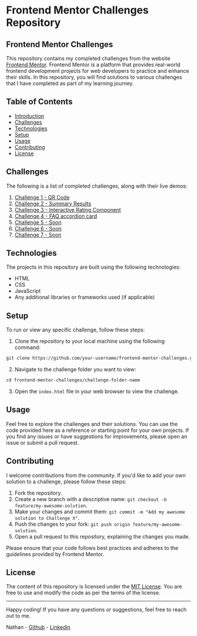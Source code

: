 # Frontend Mentor Challenges Repository

## Frontend Mentor Challenges

This repository contains my completed challenges from the website [Frontend Mentor](https://www.frontendmentor.io/). Frontend Mentor is a platform that provides real-world frontend development projects for web developers to practice and enhance their skills. In this repository, you will find solutions to various challenges that I have completed as part of my learning journey.

## Table of Contents

- [Introduction](#frontend-mentor-challenges-repository)
- [Challenges](#challenges)
- [Technologies](#technologies)
- [Setup](#setup)
- [Usage](#usage)
- [Contributing](#contributing)
- [License](#license)

## Challenges

The following is a list of completed challenges, along with their live demos:

1. [Challenge 1 - QR Code](https://github.com/n-kyu/frontendmentor-challenge/tree/main/qr-code-component-main)
2. [Challenge 2 - Summary Results](https://github.com/n-kyu/frontendmentor-challenge/tree/main/results-summary-component-main)
3. [Challenge 3 - Interactive Rating Component](https://github.com/n-kyu/frontendmentor-challenge/tree/main/interactive-rating-component-main)
4. [Challenge 4 - FAQ accordion card](https://github.com/n-kyu/frontend-challenges-part-2/tree/main/faq-accordion-card)
5. [Challenge 5 - Soon](https://www.frontendmentor.io/challenges)
6. [Challenge 6 - Soon](https://www.frontendmentor.io/challenges)
7. [Challenge 7 - Soon](https://www.frontendmentor.io/challenges)

## Technologies

The projects in this repository are built using the following technologies:

- HTML
- CSS
- JavaScript
- Any additional libraries or frameworks used (if applicable)

## Setup

To run or view any specific challenge, follow these steps:

1. Clone the repository to your local machine using the following command:
   
```html
git clone https://github.com/your-username/frontend-mentor-challenges.git
```

2. Navigate to the challenge folder you want to view:
```html
cd frontend-mentor-challenges/challenge-folder-name
```


3. Open the `index.html` file in your web browser to view the challenge.

## Usage

Feel free to explore the challenges and their solutions. You can use the code provided here as a reference or starting point for your own projects. If you find any issues or have suggestions for improvements, please open an issue or submit a pull request.

## Contributing

I welcome contributions from the community. If you'd like to add your own solution to a challenge, please follow these steps:

1. Fork the repository.
2. Create a new branch with a descriptive name: `git checkout -b feature/my-awesome-solution`.
3. Make your changes and commit them: `git commit -m "Add my awesome solution to Challenge X"`.
4. Push the changes to your fork: `git push origin feature/my-awesome-solution`.
5. Open a pull request to this repository, explaining the changes you made.

Please ensure that your code follows best practices and adheres to the guidelines provided by Frontend Mentor.

## License

The content of this repository is licensed under the [MIT License](LICENSE). You are free to use and modify the code as per the terms of the license.

---

Happy coding! If you have any questions or suggestions, feel free to reach out to me.

Nathan -
[Github](https://github.com/n-kyu) -
[Linkedin](https://www.linkedin.com/in/n-kyu/)


